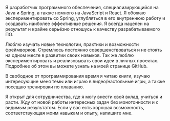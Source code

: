 Я разработчик программного обеспечения, специализирующийся на Java и Spring, а также немного на
JavaScript и React. Я обожаю экспериментировать со Spring, углубляться в его
внутреннюю работу и создавать наиболее эффективные решения. Я всегда нацелен на результат и крайне
серьёзно отношусь к качеству разрабатываемого ПО.

Люблю изучать новые технологии, практики и возможности фреймворков. Стремлюсь постоянно
совершенствоваться и не стоять на одном месте в развитии своих навыков. Так же люблю
экспериментировать и реализовывать свои идеи в личных проектах. Подробнее об этом вы можете
узнать на моей странице GitHub.

В свободное от программирования время я читаю книги, изучаю интересующие меня темы или играю в
видео/настольные игры, а также посещаю тренировки по плаванию.

Я открыт для сотрудничества, где я могу внести свой вклад, учиться и расти. Жду от
новой работы интересных задач без монотонности и с видимым результатом. Если у вас
есть хорошая возможность, соответствующая моим навыкам и опыту, напишите мне.